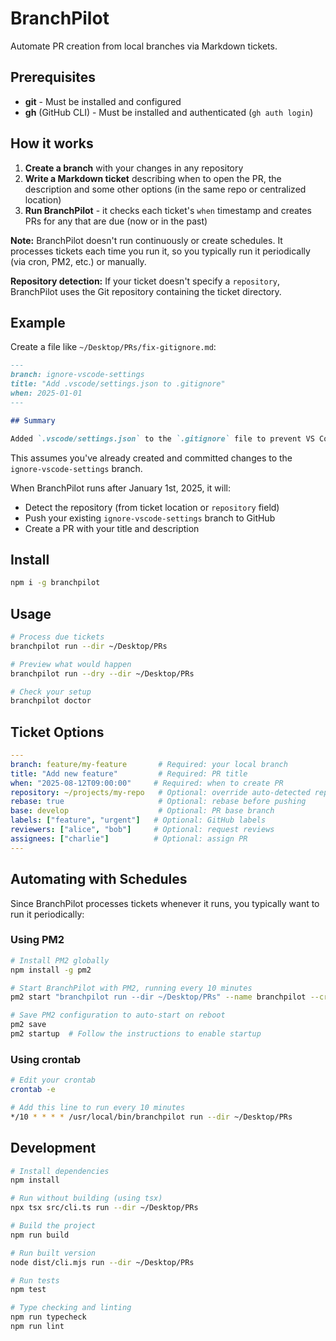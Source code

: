 # BranchPilot

Automate PR creation from local branches via Markdown tickets.

## Prerequisites

- **git** - Must be installed and configured
- **gh** (GitHub CLI) - Must be installed and authenticated (`gh auth login`)

## How it works

1. **Create a branch** with your changes in any repository
2. **Write a Markdown ticket** describing when to open the PR, the description and some other options (in the same repo or centralized location)
3. **Run BranchPilot** - it checks each ticket's `when` timestamp and creates PRs for any that are due (now or in the past)

**Note:** BranchPilot doesn't run continuously or create schedules. It processes tickets each time you run it, so you typically run it periodically (via cron, PM2, etc.) or manually.

**Repository detection:** If your ticket doesn't specify a `repository`, BranchPilot uses the Git repository containing the ticket directory.

## Example

Create a file like `~/Desktop/PRs/fix-gitignore.md`:

```markdown
---
branch: ignore-vscode-settings
title: "Add .vscode/settings.json to .gitignore"
when: 2025-01-01
---

## Summary

Added `.vscode/settings.json` to the `.gitignore` file to prevent VS Code workspace settings from being committed to the repository.
```

This assumes you've already created and committed changes to the `ignore-vscode-settings` branch.

When BranchPilot runs after January 1st, 2025, it will:

- Detect the repository (from ticket location or `repository` field)
- Push your existing `ignore-vscode-settings` branch to GitHub
- Create a PR with your title and description

## Install

```bash
npm i -g branchpilot
```

## Usage

```bash
# Process due tickets
branchpilot run --dir ~/Desktop/PRs

# Preview what would happen
branchpilot run --dry --dir ~/Desktop/PRs

# Check your setup
branchpilot doctor
```

## Ticket Options

```yaml
---
branch: feature/my-feature       # Required: your local branch
title: "Add new feature"         # Required: PR title
when: "2025-08-12T09:00:00"     # Required: when to create PR
repository: ~/projects/my-repo   # Optional: override auto-detected repo
rebase: true                     # Optional: rebase before pushing
base: develop                    # Optional: PR base branch
labels: ["feature", "urgent"]   # Optional: GitHub labels
reviewers: ["alice", "bob"]     # Optional: request reviews
assignees: ["charlie"]          # Optional: assign PR
---
```

## Automating with Schedules

Since BranchPilot processes tickets whenever it runs, you typically want to run it periodically:

### Using PM2

```bash
# Install PM2 globally
npm install -g pm2

# Start BranchPilot with PM2, running every 10 minutes
pm2 start "branchpilot run --dir ~/Desktop/PRs" --name branchpilot --cron "*/10 * * * *"

# Save PM2 configuration to auto-start on reboot
pm2 save
pm2 startup  # Follow the instructions to enable startup
```

### Using crontab

```bash
# Edit your crontab
crontab -e

# Add this line to run every 10 minutes
*/10 * * * * /usr/local/bin/branchpilot run --dir ~/Desktop/PRs
```

## Development

```bash
# Install dependencies
npm install

# Run without building (using tsx)
npx tsx src/cli.ts run --dir ~/Desktop/PRs

# Build the project
npm run build

# Run built version
node dist/cli.mjs run --dir ~/Desktop/PRs

# Run tests
npm test

# Type checking and linting
npm run typecheck
npm run lint
